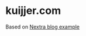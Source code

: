 # kuijjer.com

Based on [Nextra blog example](https://github.com/vercel/next.js/tree/deprecated-main/examples/blog)